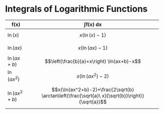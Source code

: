 # Integrals of Logarithmic Functions

| $\boldsymbol{f(x)}$ | $\boldsymbol{\int f(x)\ dx}$ |
|--|--|
| $\ln(x)$ | $$x(\ln(x)-1)$$ |
| $\ln(ax)$ | $$x(\ln(ax)-1)$$ |
| $\ln(ax+b)$ | $$\left(\frac{b}{a}+x\right) \ln(ax+b)-x$$ |
| $\ln(ax^2)$ | $$x(\ln(ax^2)-2)$$ |
| $\ln(ax^2+b)$ | $$x(\ln(ax^2+b)-2)+\frac{2\sqrt{b} \arctan\left(\frac{\sqrt{a}\ x}{\sqrt{b}}\right)}{\sqrt{a}}$$ |

